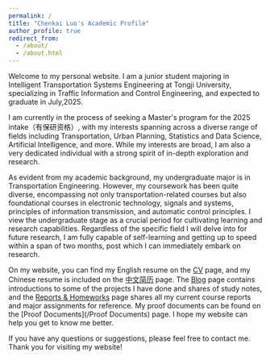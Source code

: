 ```yaml
---
permalink: /
title: "Chenkai Luo's Academic Profile"
author_profile: true
redirect_from: 
  - /about/
  - /about.html
---
```


Welcome to my personal website. I am a junior student majoring in Intelligent Transportation Systems Engineering at Tongji University, specializing in Traffic Information and Control Engineering, and expected to graduate in July,2025.

I am currently in the process of seeking a Master's program for the 2025 intake（有保研资格）, with my interests spanning across a diverse range of fields including Transportation, Urban Planning, Statistics and Data Science, Artificial Intelligence, and more. While my interests are broad, I am also a very dedicated individual with a strong spirit of in-depth exploration and research.

As evident from my academic background, my undergraduate major is in Transportation Engineering. However, my coursework has been quite diverse, encompassing not only transportation-related courses but also foundational courses in electronic technology, signals and systems, principles of information transmission, and automatic control principles. I view the undergraduate stage as a crucial period for cultivating learning and research capabilities. Regardless of the specific field I will delve into for future research, I am fully capable of self-learning and getting up to speed within a span of two months, post which I can immediately embark on research. 

On my website, you can find my English resume on the [CV](/cv) page, and my Chinese resume is included on the [中文简历](/cv-zh) page. The [Blog](/year-archive) page contains introductions to some of the projects I have done and shares of study notes, and the [Reports & Homeworks](/publications) page shares all my current course reports and major assignments for reference. My proof documents can be found on the [Proof Documents](/Proof Documents) page. I hope my website can help you get to know me better.

If you have any questions or suggestions, please feel free to contact me. Thank you for visiting my website!

<div class="clustrmaps-container" style="width: 5%; height: auto;">
    <script type="text/javascript" id="clstr_globe" src="//clustrmaps.com/globe.js?d=B3QctBOXDGONz84w4-IXi179oCdAYaBgJiOb9SyjlSU"></script>
</div>